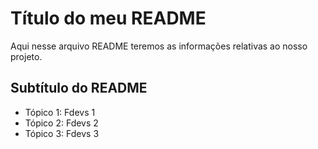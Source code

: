 # Título do meu README

Aqui nesse arquivo README teremos as informações relativas ao nosso projeto.

## Subtítulo do README
- Tópico 1: Fdevs 1
- Tópico 2: Fdevs 2
- Tópico 3: Fdevs 3